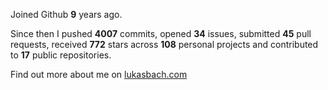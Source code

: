 Joined Github **9** years ago.

Since then I pushed **4007** commits, opened **34** issues, submitted **45** pull requests, received **772** stars across **108** personal projects and contributed to **17** public repositories.

Find out more about me on [lukasbach.com](https://lukasbach.com)
